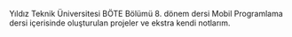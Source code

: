 Yıldız Teknik Üniversitesi BÖTE Bölümü 8. dönem dersi Mobil Programlama dersi içerisinde oluşturulan projeler ve ekstra kendi notlarım.
